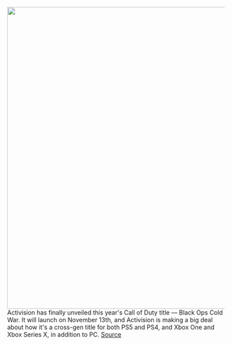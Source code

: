 <img src='https://cdn.vox-cdn.com/thumbor/gv0ujT-Y9DNcmUImXlAVPAcovKk=/0x0:1920x1080/1200x800/filters:focal(807x387:1113x693)/cdn.vox-cdn.com/uploads/chorus_image/image/67305167/BO_Cold_War_Reveal_Tout.0.jpg' width='700px' /><br/>
Activision has finally unveiled this year's Call of Duty title — Black Ops Cold War. It will launch on November 13th, and Activision is making a big deal about how it's a cross-gen title for both PS5 and PS4, and Xbox One and Xbox Series X, in addition to PC.
<a href='https://www.theverge.com/2020/8/27/21403145/call-of-duty-black-ops-cold-war-next-gen-price-playstation-xbox'> Source <a/>